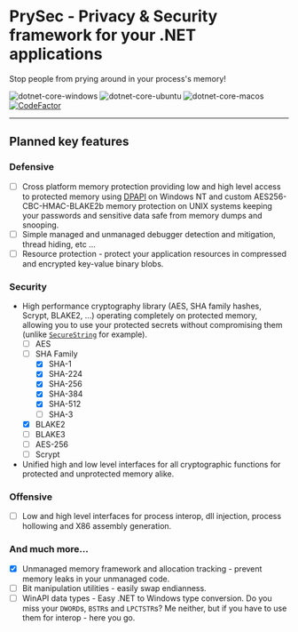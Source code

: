 # PrySec - Privacy & Security framework for your .NET applications

Stop people from prying around in your process's memory!

![dotnet-core-windows](https://github.com/frederik-hoeft/PrySec/actions/workflows/windows.yml/badge.svg)
![dotnet-core-ubuntu](https://github.com/frederik-hoeft/PrySec/actions/workflows/ubuntu.yml/badge.svg)
![dotnet-core-macos](https://github.com/frederik-hoeft/PrySec/actions/workflows/macos.yml/badge.svg)
[![CodeFactor](https://www.codefactor.io/repository/github/frederik-hoeft/prysec/badge?s=adaf32ed48d673d2c1f5aa80e15614d2f0b16278)](https://www.codefactor.io/repository/github/frederik-hoeft/prysec)

---

## Planned key features

### Defensive

- [ ] Cross platform memory protection providing low and high level access to protected memory using [DPAPI](https://en.wikipedia.org/wiki/Data_Protection_API) on Windows NT and custom AES256-CBC-HMAC-BLAKE2b memory protection on UNIX systems keeping your passwords and sensitive data safe from memory dumps and snooping.
- [ ] Simple managed and unmanaged debugger detection and mitigation, thread hiding, etc ...
- [ ] Resource protection - protect your application resources in compressed and encrypted key-value binary blobs.
  
### Security

- High performance cryptography library (AES, SHA family hashes, Scrypt, BLAKE2, ...) operating completely on protected memory, allowing you to use your protected secrets without compromising them (unlike [`SecureString`](https://docs.microsoft.com/en-us/dotnet/api/system.security.securestring?view=net-5.0) for example).
  - [ ] AES
  - [ ] SHA Family
    - [x] SHA-1
    - [x] SHA-224
    - [x] SHA-256
    - [x] SHA-384
    - [x] SHA-512
    - [ ] SHA-3
  - [x] BLAKE2
  - [ ] BLAKE3
  - [ ] AES-256
  - [ ] Scrypt
- Unified high and low level interfaces for all cryptographic functions  for protected and unprotected memory alike.

### Offensive

- [ ] Low and high level interfaces for process interop, dll injection, process hollowing and X86 assembly generation.

### And much more...

- [x] Unmanaged memory framework and allocation tracking - prevent memory leaks in your unmanaged code.
- [ ] Bit manipulation utilities - easily swap endianness.
- [ ] WinAPI data types - Easy .NET to Windows type conversion. Do you miss your `DWORD`s, `BSTR`s and `LPCTSTR`s? Me neither, but if you have to use them for interop - here you go.
